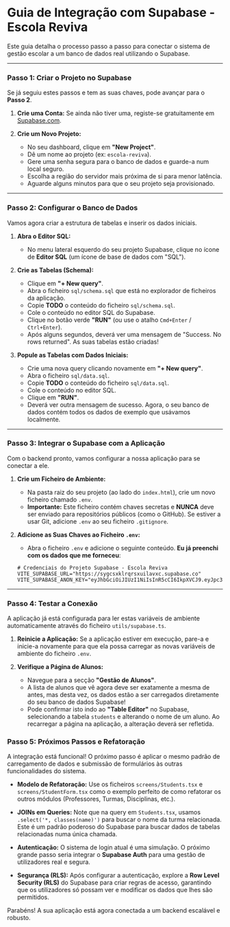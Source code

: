# Guia de Integração com Supabase - Escola Reviva

Este guia detalha o processo passo a passo para conectar o sistema de gestão escolar a um banco de dados real utilizando o Supabase.

---

### **Passo 1: Criar o Projeto no Supabase**

Se já seguiu estes passos e tem as suas chaves, pode avançar para o **Passo 2**.

1.  **Crie uma Conta:** Se ainda não tiver uma, registe-se gratuitamente em [Supabase.com](https://supabase.com).

2.  **Crie um Novo Projeto:**
    *   No seu dashboard, clique em **"New Project"**.
    *   Dê um nome ao projeto (ex: `escola-reviva`).
    *   Gere uma senha segura para o banco de dados e guarde-a num local seguro.
    *   Escolha a região do servidor mais próxima de si para menor latência.
    *   Aguarde alguns minutos para que o seu projeto seja provisionado.

---

### **Passo 2: Configurar o Banco de Dados**

Vamos agora criar a estrutura de tabelas e inserir os dados iniciais.

1.  **Abra o Editor SQL:**
    *   No menu lateral esquerdo do seu projeto Supabase, clique no ícone de **Editor SQL** (um ícone de base de dados com "SQL").

2.  **Crie as Tabelas (Schema):**
    *   Clique em **"+ New query"**.
    *   Abra o ficheiro `sql/schema.sql` que está no explorador de ficheiros da aplicação.
    *   Copie **TODO** o conteúdo do ficheiro `sql/schema.sql`.
    *   Cole o conteúdo no editor SQL do Supabase.
    *   Clique no botão verde **"RUN"** (ou use o atalho `Cmd+Enter` / `Ctrl+Enter`).
    *   Após alguns segundos, deverá ver uma mensagem de "Success. No rows returned". As suas tabelas estão criadas!

3.  **Popule as Tabelas com Dados Iniciais:**
    *   Crie uma nova query clicando novamente em **"+ New query"**.
    *   Abra o ficheiro `sql/data.sql`.
    *   Copie **TODO** o conteúdo do ficheiro `sql/data.sql`.
    *   Cole o conteúdo no editor SQL.
    *   Clique em **"RUN"**.
    *   Deverá ver outra mensagem de sucesso. Agora, o seu banco de dados contém todos os dados de exemplo que usávamos localmente.

---

### **Passo 3: Integrar o Supabase com a Aplicação**

Com o backend pronto, vamos configurar a nossa aplicação para se conectar a ele.

1.  **Crie um Ficheiro de Ambiente:**
    *   Na pasta raiz do seu projeto (ao lado do `index.html`), crie um novo ficheiro chamado `.env`.
    *   **Importante:** Este ficheiro contém chaves secretas e **NUNCA** deve ser enviado para repositórios públicos (como o GitHub). Se estiver a usar Git, adicione `.env` ao seu ficheiro `.gitignore`.

2.  **Adicione as Suas Chaves ao Ficheiro `.env`:**
    *   Abra o ficheiro `.env` e adicione o seguinte conteúdo. **Eu já preenchi com os dados que me forneceu**:

    ```env
    # Credenciais do Projeto Supabase - Escola Reviva
    VITE_SUPABASE_URL="https://sygcsxklrqrsxuilavxc.supabase.co"
    VITE_SUPABASE_ANON_KEY="eyJhbGciOiJIUzI1NiIsInR5cCI6IkpXVCJ9.eyJpc3MiOiJzdXBhYmFzZSIsInJlZiI6InN5Z2NzeGtscnFyc3h1aWxhdnhjIiwicm9sZSI6ImFub24iLCJpYXQiOjE3NTU5MjQ4MTYsImV4cCI6MjA3MTUwMDgxNn0.xxONtQfrC48jzvCWC76N6phDuXGIoDMg0Cj_To9EPGQ"
    ```

---

### **Passo 4: Testar a Conexão**

A aplicação já está configurada para ler estas variáveis de ambiente automaticamente através do ficheiro `utils/supabase.ts`.

1.  **Reinicie a Aplicação:** Se a aplicação estiver em execução, pare-a e inicie-a novamente para que ela possa carregar as novas variáveis de ambiente do ficheiro `.env`.

2.  **Verifique a Página de Alunos:**
    *   Navegue para a secção **"Gestão de Alunos"**.
    *   A lista de alunos que vê agora deve ser exatamente a mesma de antes, mas desta vez, os dados estão a ser carregados diretamente do seu banco de dados Supabase!
    *   Pode confirmar isto indo ao **"Table Editor"** no Supabase, selecionando a tabela `students` e alterando o nome de um aluno. Ao recarregar a página na aplicação, a alteração deverá ser refletida.

### **Passo 5: Próximos Passos e Refatoração**

A integração está funcional! O próximo passo é aplicar o mesmo padrão de carregamento de dados e submissão de formulários às outras funcionalidades do sistema.

*   **Modelo de Refatoração:** Use os ficheiros `screens/Students.tsx` e `screens/StudentForm.tsx` como o exemplo perfeito de como refatorar os outros módulos (Professores, Turmas, Disciplinas, etc.).

*   **JOINs em Queries:** Note que na query em `Students.tsx`, usamos `.select('*, classes(name)')` para buscar o nome da turma relacionada. Este é um padrão poderoso do Supabase para buscar dados de tabelas relacionadas numa única chamada.

*   **Autenticação:** O sistema de login atual é uma simulação. O próximo grande passo seria integrar o **Supabase Auth** para uma gestão de utilizadores real e segura.

*   **Segurança (RLS):** Após configurar a autenticação, explore a **Row Level Security (RLS)** do Supabase para criar regras de acesso, garantindo que os utilizadores só possam ver e modificar os dados que lhes são permitidos.

Parabéns! A sua aplicação está agora conectada a um backend escalável e robusto.
